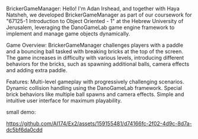 BrickerGameManager: 
Hello! I'm Adan Irshead, and together with Haya Natsheh, we developed BrickerGameManager as part of our coursework for "67125-1 Introduction to Object Oriented - 1" at the Hebrew University of Jerusalem,
leveraging the DanoGameLab game engine framework to implement and manage game objects dynamically.

Game Overview: 
BrickerGameManager challenges players with a paddle and a bouncing ball tasked with breaking bricks at the top of the screen.
The game increases in difficulty with various levels, introducing different behaviors for the bricks, such as spawning additional balls, camera effects and adding extra paddle.

Features: 
Multi-level gameplay with progressively challenging scenarios.
Dynamic collision handling using the DanoGameLab framework.
Special brick behaviors like multiple ball spawns and camera effects.
Simple and intuitive user interface for maximum playability.


 
small demo:

https://github.com/AI174/Ex2/assets/159155481/d74166fc-2f02-4d9c-8d7a-dc5bf6da0cdd

